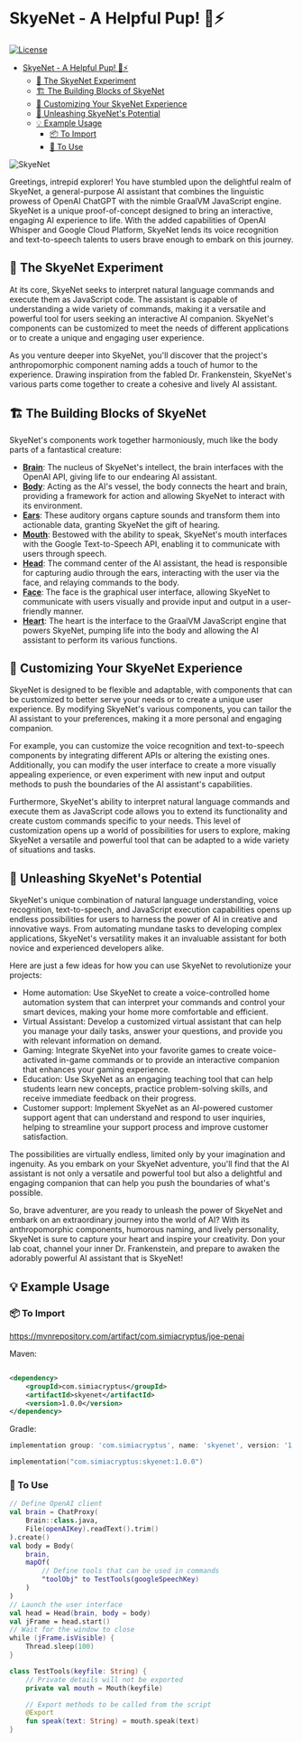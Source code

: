 # SkyeNet - A Helpful Pup! 🐾⚡

[![License](https://img.shields.io/badge/License-Apache%202.0-blue.svg)](https://www.apache.org/licenses/LICENSE-2.0)

<!-- TOC -->
* [SkyeNet - A Helpful Pup! 🐾⚡](#skyenet---a-helpful-pup-)
    * [🧪 The SkyeNet Experiment](#-the-skyenet-experiment)
    * [🏗️ The Building Blocks of SkyeNet](#-the-building-blocks-of-skyenet)
    * [🎨 Customizing Your SkyeNet Experience](#-customizing-your-skyenet-experience)
    * [🚀 Unleashing SkyeNet's Potential](#-unleashing-skyenets-potential)
    * [💡 Example Usage](#-example-usage)
        * [📦 To Import](#-to-import)
        * [🌟 To Use](#-to-use)
<!-- TOC -->

![SkyeNet](C:\Users\andre\code\aicoder\SkyeNet\skyenet.svg)

Greetings, intrepid explorer! You have stumbled upon the delightful realm of SkyeNet, a general-purpose AI assistant
that combines the linguistic prowess of OpenAI ChatGPT with the nimble GraalVM JavaScript engine. SkyeNet is a unique
proof-of-concept designed to bring an interactive, engaging AI experience to life. With the added capabilities of OpenAI
Whisper and Google Cloud Platform, SkyeNet lends its voice recognition and text-to-speech talents to users brave enough
to embark on this journey.

## 🧪 The SkyeNet Experiment

At its core, SkyeNet seeks to interpret natural language commands and execute them as JavaScript code. The assistant is
capable of understanding a wide variety of commands, making it a versatile and powerful tool for users seeking an
interactive AI companion. SkyeNet's components can be customized to meet the needs of different applications or to
create a unique and engaging user experience.

As you venture deeper into SkyeNet, you'll discover that the project's anthropomorphic component naming adds a touch of
humor to the experience. Drawing inspiration from the fabled Dr. Frankenstein, SkyeNet's various parts come together to
create a cohesive and lively AI assistant.

## 🏗️ The Building Blocks of SkyeNet

SkyeNet's components work together harmoniously, much like the body parts of a fantastical creature:

* **[Brain](src/main/kotlin/com/simiacryptus/skyenet/Brain.kt)**: The nucleus of SkyeNet's intellect, the brain
  interfaces with the OpenAI API, giving life to our endearing AI assistant.
* **[Body](src/main/kotlin/com/simiacryptus/skyenet/Body.kt)**: Acting as the AI's vessel, the body connects the heart
  and brain, providing a framework for action and allowing SkyeNet to interact with its environment.
* **[Ears](src/main/kotlin/com/simiacryptus/skyenet/Ears.kt)**: These auditory organs capture sounds and transform them
  into actionable data, granting SkyeNet the gift of hearing.
* **[Mouth](src/main/kotlin/com/simiacryptus/skyenet/Mouth.kt)**: Bestowed with the ability to speak, SkyeNet's mouth
  interfaces with the Google Text-to-Speech API, enabling it to communicate with users through speech.
* **[Head](src/main/kotlin/com/simiacryptus/skyenet/Head.kt)**: The command center of the AI assistant, the head is
  responsible for capturing audio through the ears, interacting with the user via the face, and relaying commands to the
  body.
* **[Face](src/main/kotlin/com/simiacryptus/skyenet/Face.kt)**: The face is the graphical user interface, allowing
  SkyeNet to communicate with users visually and provide input and output in a user-friendly manner.
* **[Heart](src/main/kotlin/com/simiacryptus/skyenet/Heart.kt)**: The heart is the interface to the GraalVM JavaScript
  engine that powers SkyeNet, pumping life into the body and allowing the AI assistant to perform its various functions.

## 🎨 Customizing Your SkyeNet Experience

SkyeNet is designed to be flexible and adaptable, with components that can be customized to better serve your needs or
to create a unique user experience. By modifying SkyeNet's various components, you can tailor the AI assistant to your
preferences, making it a more personal and engaging companion.

For example, you can customize the voice recognition and text-to-speech components by integrating different APIs or
altering the existing ones. Additionally, you can modify the user interface to create a more visually appealing
experience, or even experiment with new input and output methods to push the boundaries of the AI assistant's
capabilities.

Furthermore, SkyeNet's ability to interpret natural language commands and execute them as JavaScript code allows you to
extend its functionality and create custom commands specific to your needs. This level of customization opens up a world
of possibilities for users to explore, making SkyeNet a versatile and powerful tool that can be adapted to a wide
variety of situations and tasks.

## 🚀 Unleashing SkyeNet's Potential

SkyeNet's unique combination of natural language understanding, voice recognition, text-to-speech, and JavaScript
execution capabilities opens up endless possibilities for users to harness the power of AI in creative and innovative
ways. From automating mundane tasks to developing complex applications, SkyeNet's versatility makes it an invaluable
assistant for both novice and experienced developers alike.

Here are just a few ideas for how you can use SkyeNet to revolutionize your projects:

* Home automation: Use SkyeNet to create a voice-controlled home automation system that can interpret your commands and
  control your smart devices, making your home more comfortable and efficient.
* Virtual Assistant: Develop a customized virtual assistant that can help you manage your daily tasks, answer your
  questions, and provide you with relevant information on demand.
* Gaming: Integrate SkyeNet into your favorite games to create voice-activated in-game commands or to provide an
  interactive companion that enhances your gaming experience.
* Education: Use SkyeNet as an engaging teaching tool that can help students learn new concepts, practice
  problem-solving skills, and receive immediate feedback on their progress.
* Customer support: Implement SkyeNet as an AI-powered customer support agent that can understand and respond to user
  inquiries, helping to streamline your support process and improve customer satisfaction.

The possibilities are virtually endless, limited only by your imagination and ingenuity. As you embark on your SkyeNet
adventure, you'll find that the AI assistant is not only a versatile and powerful tool but also a delightful and
engaging companion that can help you push the boundaries of what's possible.

So, brave adventurer, are you ready to unleash the power of SkyeNet and embark on an extraordinary journey into the
world of AI? With its anthropomorphic components, humorous naming, and lively personality, SkyeNet is sure to capture
your heart and inspire your creativity. Don your lab coat, channel your inner Dr. Frankenstein, and prepare to awaken
the adorably powerful AI assistant that is SkyeNet!

## 💡 Example Usage

### 📦 To Import

https://mvnrepository.com/artifact/com.simiacryptus/joe-penai

Maven:

```xml

<dependency>
    <groupId>com.simiacryptus</groupId>
    <artifactId>skyenet</artifactId>
    <version>1.0.0</version>
</dependency>
```

Gradle:

```groovy
implementation group: 'com.simiacryptus', name: 'skyenet', version: '1.0.0'
```

```kotlin
implementation("com.simiacryptus:skyenet:1.0.0")
```

### 🌟 To Use

```kotlin
// Define OpenAI client
val brain = ChatProxy(
    Brain::class.java,
    File(openAIKey).readText().trim()
).create()
val body = Body(
    brain,
    mapOf(
        // Define tools that can be used in commands
        "toolObj" to TestTools(googleSpeechKey)
    )
)
// Launch the user interface
val head = Head(brain, body = body)
val jFrame = head.start()
// Wait for the window to close
while (jFrame.isVisible) {
    Thread.sleep(100)
}

class TestTools(keyfile: String) {
    // Private details will not be exported
    private val mouth = Mouth(keyfile)

    // Export methods to be called from the script
    @Export
    fun speak(text: String) = mouth.speak(text)
}
```
